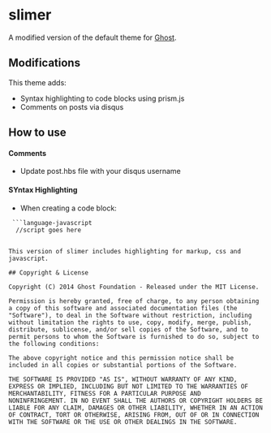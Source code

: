 # slimer

A modified version of the default theme for [Ghost](http://github.com/tryghost/ghost/).

## Modifications

This theme adds:
- Syntax highlighting to code blocks using prism.js
- Comments on posts via disqus

## How to use

#### Comments

- Update post.hbs file with your disqus username

#### SYntax Highlighting

- When creating a code block:

```
 ```language-javascript
  //script goes here
 ```
```

This version of slimer includes highlighting for markup, css and javascript.

## Copyright & License

Copyright (C) 2014 Ghost Foundation - Released under the MIT License.

Permission is hereby granted, free of charge, to any person obtaining a copy of this software and associated documentation files (the "Software"), to deal in the Software without restriction, including without limitation the rights to use, copy, modify, merge, publish, distribute, sublicense, and/or sell copies of the Software, and to permit persons to whom the Software is furnished to do so, subject to the following conditions:

The above copyright notice and this permission notice shall be included in all copies or substantial portions of the Software.

THE SOFTWARE IS PROVIDED "AS IS", WITHOUT WARRANTY OF ANY KIND, EXPRESS OR IMPLIED, INCLUDING BUT NOT LIMITED TO THE WARRANTIES OF MERCHANTABILITY, FITNESS FOR A PARTICULAR PURPOSE AND
NONINFRINGEMENT. IN NO EVENT SHALL THE AUTHORS OR COPYRIGHT HOLDERS BE LIABLE FOR ANY CLAIM, DAMAGES OR OTHER LIABILITY, WHETHER IN AN ACTION OF CONTRACT, TORT OR OTHERWISE, ARISING FROM, OUT OF OR IN CONNECTION WITH THE SOFTWARE OR THE USE OR OTHER DEALINGS IN THE SOFTWARE.
